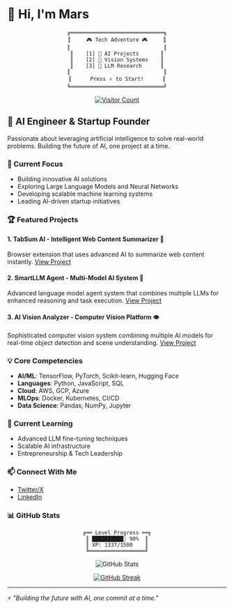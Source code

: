 # 👋 Hi, I'm Mars

<div align="center">

```ascii
╔══════════════════════════════╗
║     🎮 Tech Adventure 🎮     ║
║                              ║
║    [1] 🤖 AI Projects       ║
║    [2] 🔬 Vision Systems    ║
║    [3] 🧠 LLM Research      ║
║                              ║
║      Press ⭐ to Start!      ║
╚══════════════════════════════╝
```

[![Visitor Count](https://profile-counter.glitch.me/MarsX-2002/count.svg)](https://github.com/MarsX-2002)

</div>

## 🚀 AI Engineer & Startup Founder

Passionate about leveraging artificial intelligence to solve real-world problems. Building the future of AI, one project at a time.

### 🔭 Current Focus
- Building innovative AI solutions
- Exploring Large Language Models and Neural Networks
- Developing scalable machine learning systems
- Leading AI-driven startup initiatives

### 🏆 Featured Projects

#### 1. TabSum AI - Intelligent Web Content Summarizer 🤖
Browser extension that uses advanced AI to summarize web content instantly.
[View Project](https://github.com/MarsX-2002/tabsum-ai)

#### 2. SmartLLM Agent - Multi-Model AI System 🧠
Advanced language model agent system that combines multiple LLMs for enhanced reasoning and task execution.
[View Project](https://github.com/MarsX-2002/smart-llm-agent)

#### 3. AI Vision Analyzer - Computer Vision Platform 👁️
Sophisticated computer vision system combining multiple AI models for real-time object detection and scene understanding.
[View Project](https://github.com/MarsX-2002/ai-vision-analyzer)

### 💡 Core Competencies
- **AI/ML**: TensorFlow, PyTorch, Scikit-learn, Hugging Face
- **Languages**: Python, JavaScript, SQL
- **Cloud**: AWS, GCP, Azure
- **MLOps**: Docker, Kubernetes, CI/CD
- **Data Science**: Pandas, NumPy, Jupyter

### 🌱 Current Learning
- Advanced LLM fine-tuning techniques
- Scalable AI infrastructure
- Entrepreneurship & Tech Leadership

### 📫 Connect With Me
- [Twitter/X](https://x.com/mickeyfounder)
- [LinkedIn](https://x.com/mickeyfounder)

### 📊 GitHub Stats

<div align="center">

```ascii
╔══ Level Progress ══╗
║ ██████████░ 90%  ║
║ XP: 1337/1500    ║
╚══════════════════╝
```

![GitHub Stats](https://github-readme-stats.vercel.app/api?username=MarsX-2002&show_icons=true&theme=radical)

[![GitHub Streak](https://github-readme-streak-stats.herokuapp.com/?user=MarsX-2002&theme=radical)](https://git.io/streak-stats)

</div>

---
⚡ *"Building the future with AI, one commit at a time."*
